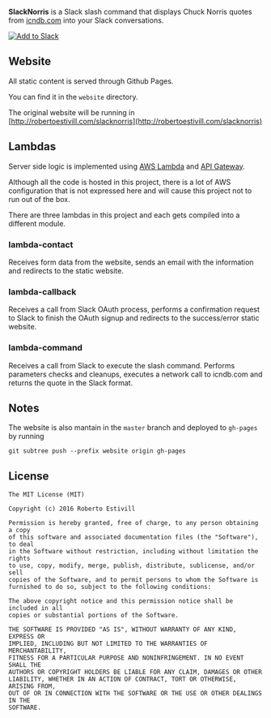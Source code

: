 **SlackNorris** is a Slack slash command that displays Chuck Norris quotes from [icndb.com](http://icndb.com) into your Slack conversations.


[![Add to Slack](https://platform.slack-edge.com/img/add_to_slack.png)](https://slack.com/oauth/authorize?scope=commands&client_id=16115056836.16121439510)


## Website

All static content is served through Github Pages. 

You can find it in the `website` directory.

The original website will be running in [http://robertoestivill.com/slacknorris](http://robertoestivill.com/slacknorris)


## Lambdas

Server side logic is implemented using [AWS Lambda](https://aws.amazon.com/lambda/) and [API Gateway](https://aws.amazon.com/api-gateway/).

Although all the code is hosted in this project, there is a lot of AWS configuration that is not expressed here and will cause this project not to run out of the box.

There are three lambdas in this project and each gets compiled into a different module.


### lambda-contact

Receives form data from the website, sends an email with the information and redirects to the static website.


### lambda-callback

Receives a call from Slack OAuth process, performs a confirmation request to Slack to finish the OAuth signup and redirects to the success/error static website.


### lambda-command

Receives a call from Slack to execute the slash command. Performs parameters checks and cleanups, executes a network call to icndb.com and returns the quote in the Slack format.



## Notes

The website is also mantain in the `master` branch and deployed to `gh-pages` by running

`git subtree push --prefix website origin gh-pages`


## License

```
The MIT License (MIT)

Copyright (c) 2016 Roberto Estivill

Permission is hereby granted, free of charge, to any person obtaining a copy
of this software and associated documentation files (the "Software"), to deal
in the Software without restriction, including without limitation the rights
to use, copy, modify, merge, publish, distribute, sublicense, and/or sell
copies of the Software, and to permit persons to whom the Software is
furnished to do so, subject to the following conditions:

The above copyright notice and this permission notice shall be included in all
copies or substantial portions of the Software.

THE SOFTWARE IS PROVIDED "AS IS", WITHOUT WARRANTY OF ANY KIND, EXPRESS OR
IMPLIED, INCLUDING BUT NOT LIMITED TO THE WARRANTIES OF MERCHANTABILITY,
FITNESS FOR A PARTICULAR PURPOSE AND NONINFRINGEMENT. IN NO EVENT SHALL THE
AUTHORS OR COPYRIGHT HOLDERS BE LIABLE FOR ANY CLAIM, DAMAGES OR OTHER
LIABILITY, WHETHER IN AN ACTION OF CONTRACT, TORT OR OTHERWISE, ARISING FROM,
OUT OF OR IN CONNECTION WITH THE SOFTWARE OR THE USE OR OTHER DEALINGS IN THE
SOFTWARE.
```

